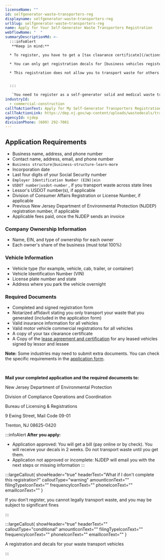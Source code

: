 ```yaml
---
licenseName: ""
id: selfgenerator-waste–transporters-reg
displayname: selfgenerator-waste–transporters-reg
urlSlug: selfgenerator-waste–transporters-reg
name: Apply for Your Self-Generator Waste Transporters Registration
webflowName: "  "
summaryDescriptionMd: >-
  :::infoAlert 
   **Keep in mind:**

  * To register, you have to get a [tax clearance certificate](/actions/tax-clearance-certificate-apply). This document shows that your business is in good standing with taxes

  * You can only get registration decals for [business vehicles registered as commercial vehicles](https://www.nj.gov/mvc/vehicles/commvehinfo.htm#39). passenger (Pass) or passenger-commercial (Pass-Com) vehicle registrations are not acceptable.

  * This registration does not allow you to transport waste for others. If you need to do that, [apply for an A-901 license](https://dep.nj.gov/dshw/swpl/a-901/).


  :::

   `You need to register as a self-generator solid and medical waste transporter|self-generator-waste` if you transport waste generated by your business.
industryId:
  - commercial-construction
callToActionText: Apply for My Self-Generator Transporters Registration
callToActionLink: https://dep.nj.gov/wp-content/uploads/wastedecals/transporter-registration-initial-application-solid-medical-waste-self-generator-revised-6-24-2025.pdf
agencyId: njdep
divisionPhone: (609) 292-7081
---
```

## Application Requirements

* Business name, address, and phone number
* Contact name, address, email, and phone number
*  `Business structure|business-structure-learn-more` 
* Incorporation date 
* Last four digits of your Social Security number
*  `Employer Identification Number (EIN)|ein` 
*  `USDOT number|usdot-number` , if you transport waste across state lines
* Lessor's USDOT number(s), if applicable
* Division of Consumer Affairs Registration or License Number, if applicable
* Previous New Jersey Department of Environmental Protection (NJDEP) registration number, if applicable
* Applicable fees paid, once the NJDEP sends an invoice

### Company Ownership Information

* Name, EIN, and type of ownership for each owner
* Each owner's share of the business (must total 100%)

### Vehicle Information

* Vehicle type (for example, vehicle, cab, trailer, or container)
* Vehicle Identification Number (VIN)
* License plate number and state
* Address where you park the vehicle overnight

### Required Documents

* Completed and signed registration form
* Notarized affidavit stating you only transport your waste that you generated (included in the application form)
* Valid insurance information for all vehicles
* Valid motor vehicle commercial registrations for all vehicles
* A copy of your tax clearance certificate
* A Copy of the [lease agreement and certification](https://dep.nj.gov/wp-content/uploads/wastedecals/lease-agreement-certification.pdf) for any leased vehicles signed by lessor and lessee

**Note:** Some industries may need to submit extra documents. You can check the specific requirements in the [application form](https://dep.nj.gov/wp-content/uploads/wastedecals/transporter-registration-initial-application-solid-medical-waste-self-generator-revised-6-24-2025.pdf).

&nbsp;

**Mail your completed application and the required documents to:**

New Jersey Department of Environmental Protection

Division of Compliance Operations and Coordination

Bureau of Licensing & Registrations

9 Ewing Street, Mail Code 09-01

Trenton, NJ 08625-0420

:::infoAlert
 **After you apply:**

* Application approved: You will get a bill (pay online or by check). You will receive your decals in 2 weeks. Do not transport waste until you get them.
* Application not approved or incomplete: NJDEP will email you with the next steps or missing information
  :::

:::largeCallout{ showHeader="true" headerText="What if I don't complete this registration?" calloutType="warning" amountIconText="" filingTypeIconText="" frequencyIconText="" phoneIconText="" emailIconText="" }

If you don’t register, you cannot legally transport waste, and you may be subject to significant fines

:::

:::largeCallout{ showHeader="true" headerText="" calloutType="conditional" amountIconText="" filingTypeIconText="" frequencyIconText="" phoneIconText="" emailIconText="" }

A registration and decals for your waste transport vehicles

:::